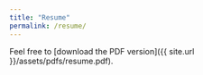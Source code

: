 ```yaml
---
title: "Resume"
permalink: /resume/
---
```


Feel free to [download the PDF version]({{ site.url }}/assets/pdfs/resume.pdf).